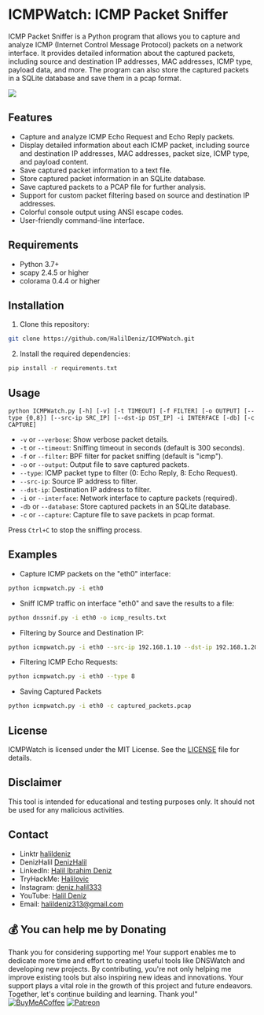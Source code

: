 # ICMPWatch: ICMP Packet Sniffer
ICMP Packet Sniffer is a Python program that allows you to capture and analyze ICMP (Internet Control Message Protocol) packets on a network interface. It provides detailed information about the captured packets, including source and destination IP addresses, MAC addresses, ICMP type, payload data, and more. The program can also store the captured packets in a SQLite database and save them in a pcap format.

<img src="source/icmpwatch.png">

## Features

- Capture and analyze ICMP Echo Request and Echo Reply packets.
- Display detailed information about each ICMP packet, including source and destination IP addresses, MAC addresses, packet size, ICMP type, and payload content.
- Save captured packet information to a text file.
- Store captured packet information in an SQLite database.
- Save captured packets to a PCAP file for further analysis.
- Support for custom packet filtering based on source and destination IP addresses.
- Colorful console output using ANSI escape codes.
- User-friendly command-line interface.

## Requirements

- Python 3.7+
- scapy 2.4.5 or higher
- colorama 0.4.4 or higher

## Installation

1. Clone this repository:

```bash
git clone https://github.com/HalilDeniz/ICMPWatch.git
```

2. Install the required dependencies:

```bash
pip install -r requirements.txt
```

## Usage

```
python ICMPWatch.py [-h] [-v] [-t TIMEOUT] [-f FILTER] [-o OUTPUT] [--type {0,8}] [--src-ip SRC_IP] [--dst-ip DST_IP] -i INTERFACE [-db] [-c CAPTURE]
```

- `-v` or `--verbose`: Show verbose packet details.
- `-t` or `--timeout`: Sniffing timeout in seconds (default is 300 seconds).
- `-f` or `--filter`: BPF filter for packet sniffing (default is "icmp").
- `-o` or `--output`: Output file to save captured packets.
- `--type`: ICMP packet type to filter (0: Echo Reply, 8: Echo Request).
- `--src-ip`: Source IP address to filter.
- `--dst-ip`: Destination IP address to filter.
- `-i` or `--interface`: Network interface to capture packets (required).
- `-db` or `--database`: Store captured packets in an SQLite database.
- `-c` or `--capture`: Capture file to save packets in pcap format.


Press `Ctrl+C` to stop the sniffing process.

## Examples

- Capture ICMP packets on the "eth0" interface:
```bash
python icmpwatch.py -i eth0
```

- Sniff ICMP traffic on interface "eth0" and save the results to a file:
```bash
python dnssnif.py -i eth0 -o icmp_results.txt
```

- Filtering by Source and Destination IP:
```bash
python icmpwatch.py -i eth0 --src-ip 192.168.1.10 --dst-ip 192.168.1.20
```

- Filtering ICMP Echo Requests:
```bash
python icmpwatch.py -i eth0 --type 8
```

- Saving Captured Packets
```bash
python icmpwatch.py -i eth0 -c captured_packets.pcap
```

## License

ICMPWatch is licensed under the MIT License. See the [LICENSE](LICENSE) file for details.

## Disclaimer

This tool is intended for educational and testing purposes only. It should not be used for any malicious activities.

## Contact

- Linktr [halildeniz](https://linktr.ee/halildeniz)
- DenizHalil [DenizHalil](https://denizhalil.com)
- LinkedIn: [Halil Ibrahim Deniz](https://www.linkedin.com/in/halil-ibrahim-deniz/)
- TryHackMe: [Halilovic](https://tryhackme.com/p/halilovic)
- Instagram: [deniz.halil333](https://www.instagram.com/deniz.halil333/)
- YouTube: [Halil Deniz](https://www.youtube.com/c/HalilDeniz)
- Email: halildeniz313@gmail.com


## 💰 You can help me by Donating
Thank you for considering supporting me! Your support enables me to dedicate more time and effort to creating useful tools like DNSWatch and developing new projects. By contributing, you're not only helping me improve existing tools but also inspiring new ideas and innovations. Your support plays a vital role in the growth of this project and future endeavors. Together, let's continue building and learning. Thank you!"<br>
[![BuyMeACoffee](https://img.shields.io/badge/Buy%20Me%20a%20Coffee-ffdd00?style=for-the-badge&logo=buy-me-a-coffee&logoColor=black)](https://buymeacoffee.com/halildeniz) 
[![Patreon](https://img.shields.io/badge/Patreon-F96854?style=for-the-badge&logo=patreon&logoColor=white)](https://patreon.com/denizhalil) 

  
